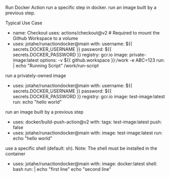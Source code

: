 Run Docker Action
run a specific step in docker.
run an image built by a previous step.

Typical Use Case
- name: Checkout 
  uses: actions/checkout@v2 # Required to mount the Github Workspace to a volume 
- uses: jotahe/runactiondocker@main
  with:
    username: ${{ secrets.DOCKER_USERNAME }}
    password: ${{ secrets.DOCKER_PASSWORD }}
    registry: gcr.io
    image: private-image:latest
    options: -v ${{ github.workspace }}:/work -e ABC=123
    run: |
      echo "Running Script"
      /work/run-script

run a privately-owned image
- uses: jotahe/runactiondocker@main
  with:
    username: ${{ secrets.DOCKER_USERNAME }}
    password: ${{ secrets.DOCKER_PASSWORD }}
    registry: gcr.io
    image: test-image:latest
    run: echo "hello world"

run an image built by a previous step
- uses: docker/build-push-action@v2
  with:
    tags: test-image:latest
    push: false
- uses: jotahe/runactiondocker@main
  with:
    image: test-image:latest
    run: echo "hello world"

use a specific shell (default: sh).
Note: The shell must be installed in the container
- uses: jotahe/runactiondocker@main
  with:
    image: docker:latest
    shell: bash
    run: |
      echo "first line"
      echo "second line"
